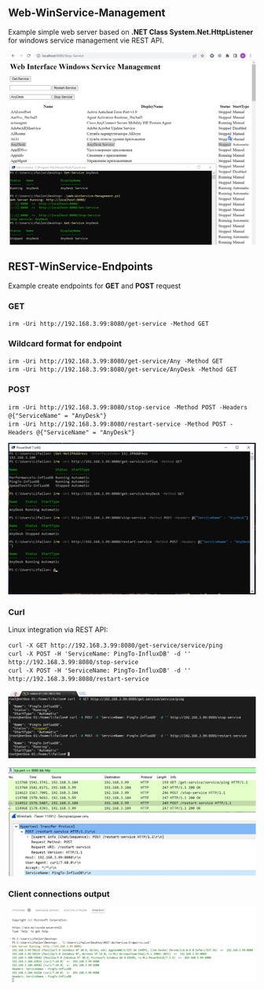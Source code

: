 ## Web-WinService-Management

Example simple web server based on **.NET Class System.Net.HttpListener** for windows service management vie REST API.

![Image alt](https://github.com/Lifailon/PS-REST-Endpoints/blob/rsa/screen/Web-WinService-Management.jpg)

## REST-WinService-Endpoints

Example create endpoints for **GET** and **POST** request

### GET

`irm -Uri http://192.168.3.99:8080/get-service -Method GET`

### Wildcard format for endpoint

`irm -Uri http://192.168.3.99:8080/get-service/Any -Method GET` \
`irm -Uri http://192.168.3.99:8080/get-service/AnyDesk -Method GET`

### POST

`irm -Uri http://192.168.3.99:8080/stop-service -Method POST -Headers @{"ServiceName" = "AnyDesk"}` \
`irm -Uri http://192.168.3.99:8080/restart-service -Method POST -Headers @{"ServiceName" = "AnyDesk"}`

![Image alt](https://github.com/Lifailon/PS-REST-Endpoints/blob/rsa/screen/REST-WinService-Endpoints.jpg)

### Curl

Linux integration via REST API:

`curl -X GET http://192.168.3.99:8080/get-service/service/ping` \
`curl -X POST -H 'ServiceName: PingTo-InfluxDB' -d '' http://192.168.3.99:8080/stop-service` \
`curl -X POST -H 'ServiceName: PingTo-InfluxDB' -d '' http://192.168.3.99:8080/restart-service`

![Image alt](https://github.com/Lifailon/PS-REST-Endpoints/blob/rsa/screen/REST-Curl.jpg)

![Image alt](https://github.com/Lifailon/PS-REST-Endpoints/blob/rsa/screen/Wireshark-show.jpg)

### Client connections output

![Image alt](https://github.com/Lifailon/PS-REST-Endpoints/blob/rsa/screen/REST-Connections.jpg)
